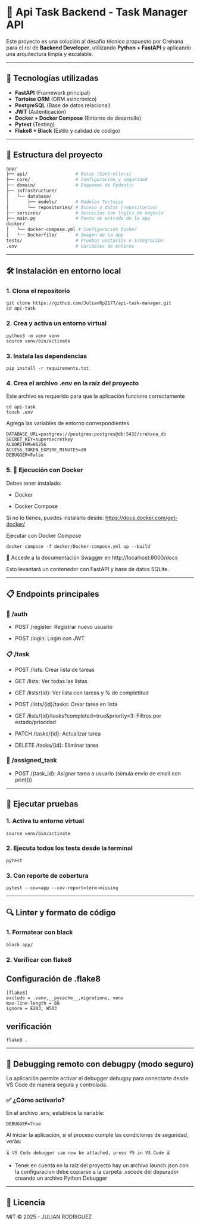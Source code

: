 # 🧠 Api Task Backend - Task Manager API

Este proyecto es una solución al desafío técnico propuesto por Crehana para el rol de **Backend Developer**, utilizando **Python + FastAPI** y aplicando una arquitectura limpia y escalable.

---

## 🚀 Tecnologías utilizadas

- **FastAPI** (Framework principal)
- **Tortoise ORM** (ORM asincrónico)
- **PostgreSQL** (Base de datos relacional)
- **JWT** (Autenticación)
- **Docker + Docker Compose** (Entorno de desarrollo)
- **Pytest** (Testing)
- **Flake8 + Black** (Estilo y calidad de código)

---

## 📁 Estructura del proyecto

```bash
app/
├── api/                  # Rutas (Controllers)
├── core/                 # Configuración y seguridad
├── domain/               # Esquemas de Pydantic
├── infrastructure/
│   └── database/
│       ├── models/       # Modelos Tortoise
│       └── repositories/ # Acceso a datos (repositorios)
├── services/             # Servicios con lógica de negocio
├── main.py               # Punto de entrada de la app
docker/
│   └── docker-compose.yml # Configuración Docker
│   └── Dockerfile/       # Imagen de la app
tests/                    # Pruebas unitarias e integración
.env                      # Variables de entorno
```

---
## 🛠️ Instalación en entorno local

### 1. Clona el repositorio
```
git clone https://github.com/JulianRp2177/api-task-manager.git
cd api-task
```
### 2. Crea y activa un entorno virtual

```
python3 -m venv venv
source venv/bin/activate  

```

### 3. Instala las dependencias

```
pip install -r requirements.txt

```

### 4. Crea el archivo .env en la raíz del proyecto
Este archivo es requerido para que la aplicación funcione correctamente

```
cd api-task
touch .env
```
Agrega las variables de entorno correspondientes

```
DATABASE_URL=postgres://postgres:postgres@db:5432/crehana_db
SECRET_KEY=supersecretkey
ALGORITHM=HS256
ACCESS_TOKEN_EXPIRE_MINUTES=30
DEBUGGER=False
```


### 5. 🐳 Ejecución con Docker
Debes tener instalado:

-   Docker

-   Docker Compose

Si no lo tienes, puedes instalarlo desde: https://docs.docker.com/get-docker/

 Ejecutar con Docker Compose

```
docker compose -f docker/Docker-compose.yml up --build
```
🔗 Accede a la documentación Swagger en http://localhost:8000/docs

Esto levantará un contenedor con FastAPI y base de datos SQLite.

---

## 📋 Endpoints principales
### 🔐 /auth
- POST /register: Registrar nuevo usuario

- POST /login: Login con JWT

### 📋 /task
- POST /lists: Crear lista de tareas

- GET /lists: Ver todas las listas

- GET /lists/{id}: Ver lista con tareas y % de completitud

- POST /lists/{id}/tasks: Crear tarea en lista

- GET /lists/{id}/tasks?completed=true&priority=3: Filtros por estado/prioridad

- PATCH /tasks/{id}: Actualizar tarea

- DELETE /tasks/{id}: Eliminar tarea

### 👤 /assigned_task
- POST /{task_id}: Asignar tarea a usuario (simula envío de email con print())

---
## 🧪 Ejecutar pruebas

### 1. Activa tu entorno virtual

```
source venv/bin/activate
```
### 2. Ejecuta todos los tests desde la terminal

```
pytest
```

### 3. Con reporte de cobertura
```
pytest --cov=app --cov-report=term-missing
```

---
## 🔍 Linter y formato de código

### 1. Formatear con black
```
black app/
```

### 2. Verificar con flake8

## Configuración de .flake8
```
[flake8]
exclude = .venv,__pycache__,migrations, venv
max-line-length = 88
ignore = E203, W503

```
## verificación
```
flake8 .
```

---

## 🐞 Debugging remoto con debugpy (modo seguro)
La aplicación permite activar el debugger debugpy para conectarte desde VS Code de manera segura y controlada.

### ✅ ¿Cómo activarlo?
En el archivo .env, establece la variable:

```
DEBUGGER=True
```

Al iniciar la aplicación, si el proceso cumple las condiciones de seguridad, verás:
```
⏳ VS Code debugger can now be attached, press F5 in VS Code ⏳
```

- Tener en cuenta en la raiz del proyecto hay un archivo launch.json con la configuracion debe copiarse a la carpeta .vscode del depurador creando un archivo Python Debugger

---

## 📄 Licencia

MIT © 2025 - JULIAN RODRIGUEZ
